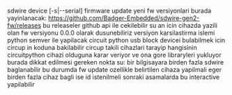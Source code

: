 sdwire device [-s|--serial] firmware update
yeni fw versiyonlari burada yayinlanacak: https://github.com/Badger-Embedded/sdwire-gen2-fw/releases
bu releaseler github api ile cekilebilir
su an icin cihazda yazili olan fw versiyonu 0.0.0 olarak dusunebiliriz
versiyon karsilastirma islemi python semver ile yapilacak
circuit python usb block devicei bulabilmek icin circup in koduna bakilabilir
circup takili cihazlari tarayip hangisinin circuitpython cihazi olduguna karar veriyor ve
ona gore libraryleri yukluyor
burada dikkat edilmesi gereken nokta su: bir bilgisayara birden fazla sdwire
baglanabilir bu durumda fw update ozellikle belirtilen cihaza yapilmali
eger birden fazla cihaz bagli ise id istenilmeli sonraki asamalarda bu interactive yapilabilir
